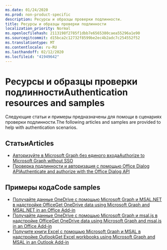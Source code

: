 ```yaml
---
ms.date: 01/24/2020
ms.prod: non-product-specific
description: Ресурсы и образцы проверки подлинности.
title: Ресурсы и образцы проверки подлинности
localization_priority: Normal
ms.openlocfilehash: 2113198f2785f1dbb7e6565380caea55296a1e90
ms.sourcegitcommit: d15bca2c12732f8599be2ec4b2adc7c254552f52
ms.translationtype: MT
ms.contentlocale: ru-RU
ms.lasthandoff: 02/12/2020
ms.locfileid: "41949642"
---
```

# <a name="authentication-resources-and-samples"></a><span data-ttu-id="f633c-103">Ресурсы и образцы проверки подлинности</span><span class="sxs-lookup"><span data-stu-id="f633c-103">Authentication resources and samples</span></span>

<span data-ttu-id="f633c-104">Следующие статьи и примеры предназначены для помощи в сценариях проверки подлинности.</span><span class="sxs-lookup"><span data-stu-id="f633c-104">The following articles and samples are provided to help with authentication scenarios.</span></span>

## <a name="articles"></a><span data-ttu-id="f633c-105">Статьи</span><span class="sxs-lookup"><span data-stu-id="f633c-105">Articles</span></span>

- [<span data-ttu-id="f633c-106">Авторизуйте в Microsoft Graph без единого входа</span><span class="sxs-lookup"><span data-stu-id="f633c-106">Authorize to Microsoft Graph without SSO</span></span>](authorize-to-microsoft-graph-without-sso.md)
- [<span data-ttu-id="f633c-107">Проверка подлинности и авторизация с помощью Office Dialog API</span><span class="sxs-lookup"><span data-stu-id="f633c-107">Authenticate and authorize with the Office Dialog API</span></span>](auth-with-office-dialog-api.md)

## <a name="code-samples"></a><span data-ttu-id="f633c-108">Примеры кода</span><span class="sxs-lookup"><span data-stu-id="f633c-108">Code samples</span></span>

- [<span data-ttu-id="f633c-109">Получайте данные OneDrive с помощью Microsoft Graph и MSAL.NET в надстройке Office</span><span class="sxs-lookup"><span data-stu-id="f633c-109">Get OneDrive data using Microsoft Graph and MSAL.NET in an Office Add-in</span></span>](https://github.com/OfficeDev/PnP-OfficeAddins/tree/master/Samples/auth/Office-Add-in-Microsoft-Graph-ASPNET)
- [<span data-ttu-id="f633c-110">Получайте данные OneDrive с помощью Microsoft Graph и msal.js в надстройке Office</span><span class="sxs-lookup"><span data-stu-id="f633c-110">Get OneDrive data using Microsoft Graph and msal.js in an Office Add-in</span></span>](https://github.com/OfficeDev/PnP-OfficeAddins/tree/master/Samples/auth/Office-Add-in-Microsoft-Graph-React)
- [<span data-ttu-id="f633c-111">Получите книги Excel с помощью Microsoft Graph и MSAL в надстройке Outlook</span><span class="sxs-lookup"><span data-stu-id="f633c-111">Get Excel workbooks using Microsoft Graph and MSAL in an Outlook Add-in</span></span>](https://github.com/OfficeDev/PnP-OfficeAddins/tree/master/Samples/auth/Outlook-Add-in-Microsoft-Graph-ASPNET)
